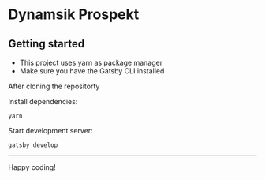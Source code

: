 # Dynamsik Prospekt 

## Getting started
* This project uses yarn as package manager
* Make sure you have the Gatsby CLI installed 


After cloning the repositorty

Install dependencies: 
```
yarn 
```

Start development server: 
```
gatsby develop
```
---
Happy coding! 
